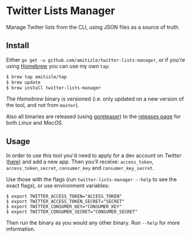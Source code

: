 # Twitter Lists Manager

Manage Twitter lists from the CLI, using JSON files as a source of truth.

## Install

Either `go get -u github.com/amitizle/twitter-lists-manager`, or if you're using [Homebrew](https://brew.sh/) you can use my own `tap`:

```bash
$ brew tap amitizle/tap
$ brew update
$ brew install twitter-lists-manager
```

The _Homebrew_ binary is versioned (i.e. only updated on a new version of the tool, and not from `master`).

Also all binaries are released (using [goreleaser](https://github.com/goreleaser/goreleaser)) to the [releases page](https://github.com/amitizle/twitter-lists-manager/releases)
for both _Linux_ and _MacOS_.

## Usage

In order to use this tool you'd need to apply for a dev account on _Twitter_ ([here](https://developer.twitter.com/en/apply-for-access)) and add a new app.
Then you'll receive: `access_token`, `access_token_secret`, `consumer_key` and `consumer_key_secret`.

Use those with the flags (run `twitter-lists-manager --help` to see the exact flags), or use environment variables:

```
$ export TWITTER_ACCESS_TOKEN="ACCESS_TOKEN"
$ export TWITTER_ACCESS_TOKEN_SECRET="SECRET"
$ export TWITTER_CONSUMER_KEY="CONSUMER_KEY"
$ export TWITTER_CONSUMER_SECRET="CONSUMER_SECRET"
```

Then run the binary as you would any other binary. Run `--help` for more information.
